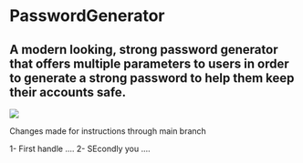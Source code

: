 # PasswordGenerator

## A modern looking, strong password generator that offers multiple parameters to users in order to generate a strong password to help them keep their accounts safe. 

<img src = "/images/Screenshot.png">

Changes made for instructions through main branch

1- First handle ....
2- SEcondly you ....

